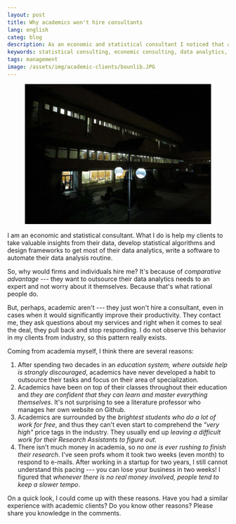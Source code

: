 ```yaml
---
layout: post
title: Why academics won't hire consultants
lang: english
categ: blog
description: As an economic and statistical consultant I noticed that academics don't want to hire consultants for data analytics or predictive analytics or any other task.
keywords: statistical consulting, economic consulting, data analytics, stata, r studio
tags: management
image: /assets/img/academic-clients/bounlib.JPG
---
```

<figure class="blog">
	<img class="img-fluid" src="/assets/img/academic-clients/bounlib.JPG">
</figure>

I am an economic and statistical consultant. What I do is help my clients to take valuable insights from their data, develop statistical algorithms and design frameworks to get most of their data analytics, write a software to automate their data analysis routine.  

So, why would firms and individuals hire me? It's because of _comparative advantage_ --- they want to outsource their data analytics needs to an expert and not worry about it themselves. Because that's what rational people do.  

But, perhaps, academic aren't --- they just won't hire a consultant, even in cases when it would significantly improve their productivity. They contact me, they ask questions about my services and right when it comes to seal the deal, they pull back and stop responding. I do not observe this behavior in my clients from industry, so this pattern really exists.  

Coming from academia myself, I think there are several reasons:

1. After spending two decades in an _education system, where outside help is strongly discouraged_, academics have never developed a habit to outsource their tasks and focus on their area of specialization.
2. Academics have been on top of their classes throughout their education and _they are confident that they can learn and master everything themselves_. It's not surprising to see a literature professor who manages her own website on Github.
3. Academics are surrounded by the _brightest students who do a lot of work for free_, and thus they can't even start to comprehend the _"very high"_ price tags in the industry. They usually end up _leaving a difficult work for their Research Assistants to figure out_.
4. There isn't much money in academia, so _no one is ever rushing to finish their research_. I've seen profs whom it took two weeks (even month) to respond to e-mails. After working in a startup for two years, I still cannot understand this pacing --- you can lose your business in two weeks! I figured that _whenever there is no real money involved, people tend to keep a slower tempo_.

On a quick look, I could come up with these reasons. Have you had a similar experience with academic clients? Do you know other reasons? Please share you knowledge in the comments.

